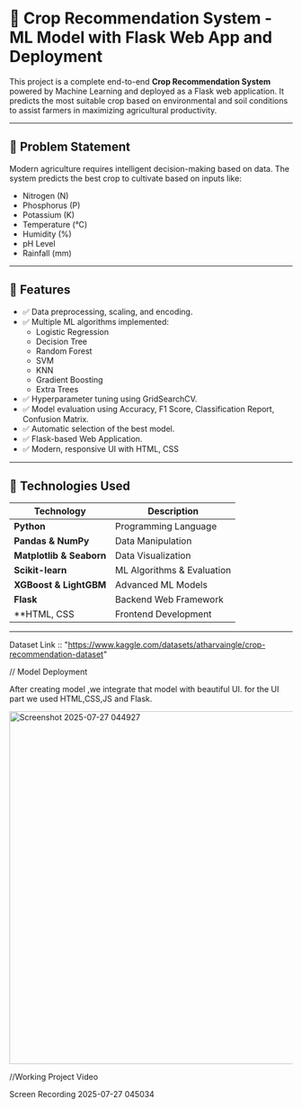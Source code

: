 # 🌾 Crop Recommendation System - ML Model with Flask Web App and Deployment

This project is a complete end-to-end **Crop Recommendation System** powered by Machine Learning and deployed as a Flask web application. It predicts the most suitable crop based on environmental and soil conditions to assist farmers in maximizing agricultural productivity.

---

## 🔬 Problem Statement

Modern agriculture requires intelligent decision-making based on data. The system predicts the best crop to cultivate based on inputs like:

- Nitrogen (N)
- Phosphorus (P)
- Potassium (K)
- Temperature (°C)
- Humidity (%)
- pH Level
- Rainfall (mm)

---

## 🚀 Features

- ✅ Data preprocessing, scaling, and encoding.
- ✅ Multiple ML algorithms implemented:
  - Logistic Regression
  - Decision Tree
  - Random Forest
  - SVM
  - KNN
  - Gradient Boosting
  - Extra Trees
- ✅ Hyperparameter tuning using GridSearchCV.
- ✅ Model evaluation using Accuracy, F1 Score, Classification Report, Confusion Matrix.
- ✅ Automatic selection of the best model.
- ✅ Flask-based Web Application.
- ✅ Modern, responsive UI with HTML, CSS

---

## 🧰 Technologies Used

| Technology | Description |
|-------------|-------------|
| **Python** | Programming Language |
| **Pandas & NumPy** | Data Manipulation |
| **Matplotlib & Seaborn** | Data Visualization |
| **Scikit-learn** | ML Algorithms & Evaluation |
| **XGBoost & LightGBM** | Advanced ML Models |
| **Flask** | Backend Web Framework |
| **HTML, CSS | Frontend Development |

---

Dataset Link :: "https://www.kaggle.com/datasets/atharvaingle/crop-recommendation-dataset"


// Model Deployment


After creating model ,we integrate that model with beautiful UI. for the UI part we used HTML,CSS,JS and Flask.

<img width="535" height="627" alt="Screenshot 2025-07-27 044927" src="https://github.com/user-attachments/assets/f6de04ef-d3c2-40a3-b254-f780623fc154" />


//Working Project Video



Screen Recording 2025-07-27 045034

  

